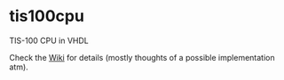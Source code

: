 # tis100cpu
TIS-100 CPU in VHDL

Check the [Wiki](https://github.com/jdryg/tis100cpu/wiki) for details (mostly thoughts of a possible implementation atm).
